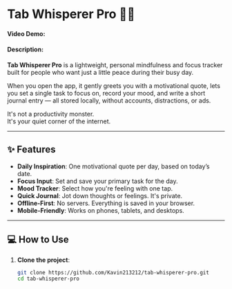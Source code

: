# Tab Whisperer Pro 🧘‍♂️

#### Video Demo: [<URL HERE>](https://youtu.be/3Bk44mZl5LY)

#### Description:

**Tab Whisperer Pro** is a lightweight, personal mindfulness and focus tracker built for people who want just a little peace during their busy day.

When you open the app, it gently greets you with a motivational quote, lets you set a single task to focus on, record your mood, and write a short journal entry — all stored locally, without accounts, distractions, or ads.

It's not a productivity monster.  
It's your quiet corner of the internet.

---

## ✨ Features

- **Daily Inspiration**: One motivational quote per day, based on today’s date.
- **Focus Input**: Set and save your primary task for the day.
- **Mood Tracker**: Select how you're feeling with one tap.
- **Quick Journal**: Jot down thoughts or feelings. It's private.
- **Offline-First**: No servers. Everything is saved in your browser.
- **Mobile-Friendly**: Works on phones, tablets, and desktops.

---

## 💻 How to Use

1. **Clone the project**:
   ```bash
   git clone https://github.com/Kavin213212/tab-whisperer-pro.git
   cd tab-whisperer-pro
